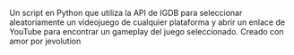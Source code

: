 Un script en Python que utiliza la API de IGDB para seleccionar aleatoriamente un videojuego de cualquier plataforma y abrir un enlace de YouTube para encontrar un gameplay del juego seleccionado.
Creado con amor por jevolution